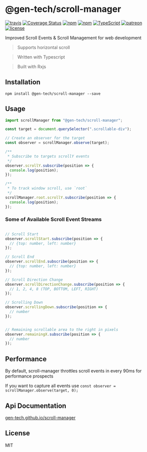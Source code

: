 # @gen-tech/scroll-manager
[![travis](https://travis-ci.org/gen-tech/scroll-manager.svg)](https://travis-ci.org/gen-tech/scroll-manager)
[![Coverage Status](https://coveralls.io/repos/github/gen-tech/scroll-manager/badge.svg?branch=master)](https://coveralls.io/github/gen-tech/scroll-manager?branch=master)
[![npm](https://img.shields.io/npm/v/@gen-tech/scroll-manager.svg)](https://www.npmjs.com/package/@gen-tech/scroll-manager)
[![npm](https://img.shields.io/npm/dw/@gen-tech/scroll-manager.svg)](https://www.npmjs.com/package/@gen-tech/scroll-manager)
[![TypeScript](https://badges.frapsoft.com/typescript/version/typescript-next.svg?v=101)](https://github.com/ellerbrock/typescript-badges/)
[![patreon](https://img.shields.io/badge/patreon-alisahin-orange.svg)](https://www.patreon.com/alisahin)
[![license](https://img.shields.io/npm/l/@gen-tech/scroll-manager.svg)](https://github.com/gen-tech/scroll-manager/blob/master/LICENSE)

Improved Scroll Events & Scroll Management for web development

> Supports horizontal scroll

> Written with Typescript

> Built with Rxjs

## Installation
`npm install @gen-tech/scroll-manager --save`

## Usage
```typescript
import scrollManager from "@gen-tech/scroll-manager";

const target = document.querySelector(".scrollable-div");

// Create an observer for the target
const observer = scrollManager.observe(target);

/**
 * Subscribe to targets scrollY events
 */
observer.scrollY.subscribe(position => {
  console.log(position);
});

/**
 * To track window scroll, use `root`
 */
scrollManager.root.scrollY.subscribe(position => {
  console.log(position);
});
```

### Some of Available Scroll Event Streams
```typescript

// Scroll Start
observer.scrollStart.subscribe(position => {
  // {top: number, left: number}
});

// Scroll End
observer.scrollEnd.subscribe(position => {
  // {top: number, left: number}
});

// Scroll Direction Change
observer.scrollDirectionChange.subscribe(position => {
  // 1, 2, 4, 8 (TOP, BOTTOM, LEFT, RIGHT)
});

// Scrolling Down
observer.scrollingDown.subscribe(position => {
  // number
});


// Remaining scrollable area to the right in pixels
observer.remainingX.subscribe(position => {
  // number
});

```

## Performance
By default, scroll-manager throttles scroll events in every 90ms for performance prospects

If you want to capture all events use `const observer = scrollManager.observe(target, 0);`

## Api Documentation
[gen-tech.github.io/scroll-manager](https://gen-tech.github.io/scroll-manager)

## License
MIT
